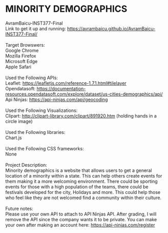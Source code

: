 # MINORITY DEMOGRAPHICS
AvramBaicu-INST377-Final<br>
Link to get it up and running: https://avrambaicu.github.io/AvramBaicu-INST377-Final/<br>
<br>
Target Browswers:<br>
     Google Chrome<br>
     Mozilla Firefox<br>
     Microsoft Edge<br>
     Apple Safari<br>
     <br>
Used the Following APIs:<br>
     Leaflet: https://leafletjs.com/reference-1.7.1.html#tilelayer<br>
     Opendatasoft: https://documentation-resources.opendatasoft.com/explore/dataset/us-cities-demographics/api/<br>
     Api Ninjas: https://api-ninjas.com/api/geocoding<br>
<br>
Used the Following Visualizations:<br>
     Clipart: http://clipart-library.com/clipart/891920.htm (holding hands in a circle image)<br>
     <br>
Used the Following libraries:<br>
     Chart.js<br>
     <br>
Used the Following CSS frameworks:<br>
     None<br>
     <br>
Project Description:<br>
     Minority demographics is a website that allows users to get a general location of a minority within a state. This can help others create events for them making it a more welcoming environment. There could be sporting events for those with a high population of the teams, there could be festivals developed for the city, Holidays and more. This could help those who feel like they are not welcomed find a community within their culture.
     <br><br>
Future notes:<br>
     Please use your own API to attach to API Ninjas API. After grading, I will remove the API since the company wants it to be private. You can make your own after making an account here: https://api-ninjas.com/register <br>
